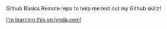 Github Basics
Remote repo to help me test out my Github skillz!

[I'm learning this on lynda.com!](http://www.lynda.com)

